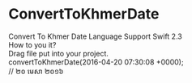 # ConvertToKhmerDate
Convert To Khmer Date Language Support Swift 2.3 <br>
How to you it? <br>
Drag file put into your project. <br>
convertToKhmerDate(2016-04-20 07:30:08 +0000); <br>
// ២០ មេសា ២០១៦
